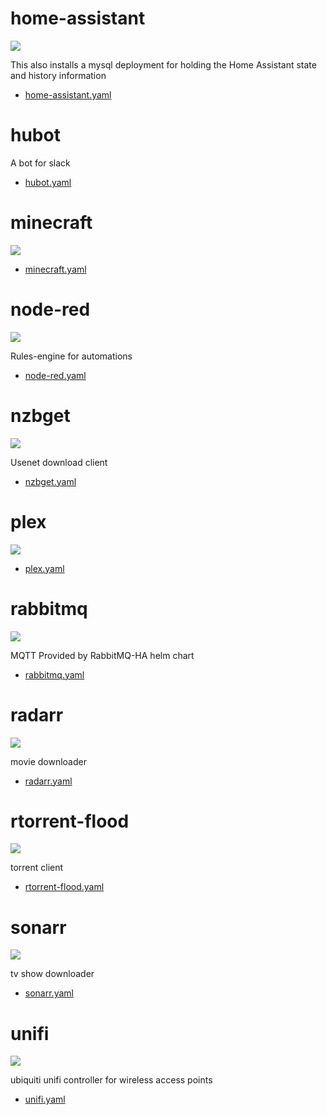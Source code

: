 # home-assistant


![](https://i.imgur.com/OMwEZYO.png)

This also installs a mysql deployment for holding the Home Assistant state and history information

* [home-assistant.yaml](home-assistant.yaml)

# hubot

A bot for slack

* [hubot.yaml](hubot.yaml)

# minecraft

![](https://i.imgur.com/zBha0RP.png)

* [minecraft.yaml](minecraft.yaml)

# node-red

![](https://i.imgur.com/XxN4KJK.png)

Rules-engine for automations

* [node-red.yaml](node-red.yaml)

# nzbget

![](https://i.imgur.com/2KQbi2w.png)

Usenet download client

* [nzbget.yaml](nzbget.yaml)

# plex

![](https://i.imgur.com/nDyS9OA.jpg)

* [plex.yaml](plex.yaml)

# rabbitmq

![](https://i.imgur.com/Uz7RG9Y.png)

MQTT Provided by RabbitMQ-HA helm chart

* [rabbitmq.yaml](rabbitmq.yaml)


# radarr

![](https://i.imgur.com/eAgWySC.png)

movie downloader

* [radarr.yaml](radarr.yaml)

# rtorrent-flood

![](https://i.imgur.com/ZtMrsbm.png)

torrent client

* [rtorrent-flood.yaml](rtorrent-flood.yaml)

# sonarr

![](https://i.imgur.com/0CS5ADs.png)

tv show downloader

* [sonarr.yaml](sonarr.yaml)

# unifi

![](https://i.imgur.com/uakfLZo.png)

ubiquiti unifi controller for wireless access points

* [unifi.yaml](unifi.yaml)
